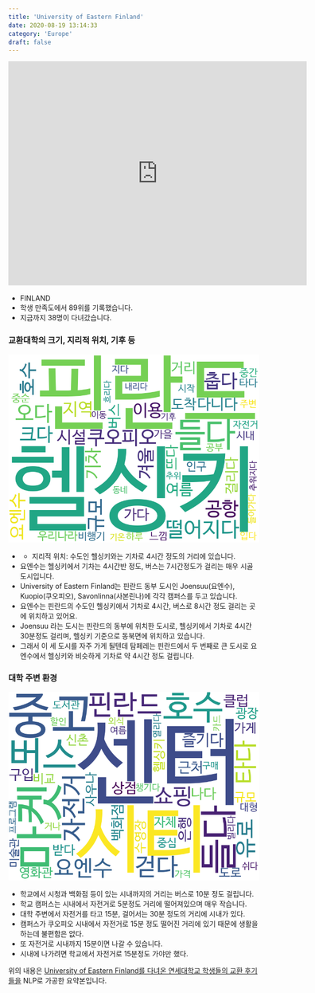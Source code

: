 ```yaml
---
title: 'University of Eastern Finland'
date: 2020-08-19 13:14:33
category: 'Europe'
draft: false
---
```


<iframe
width="600"
height="450"
frameborder="0" style="border:0"
src="https://www.google.com/maps/embed/v1/place?key=AIzaSyC9e1AME-pVmWC4hBpFdu5S4dKzyepa3HQ&q=University+of+Eastern+Finland&center=62.893660100000005,27.6392295&zoom=14" allowfullscreen>
</iframe>


* FINLAND
* 학생 만족도에서 89위를 기록했습니다.
* 지금까지 38명이 다녀갔습니다. 

### 교환대학의 크기, 지리적 위치, 기후 등

![gen_info-WordCloud](../univ_wordclouds_okt/gen_info/FI000013_gen_info_okt.png)

* - 지리적 위치: 수도인 헬싱키와는 기차로 4시간 정도의 거리에 있습니다.
* 요엔수는 헬싱키에서 기차는 4시간반 정도, 버스는 7시간정도가 걸리는 매우 시골 도시입니다.
* University of Eastern Finland는 핀란드 동부 도시인 Joensuu(요엔수), Kuopio(쿠오피오), Savonlinna(사본린나)에 각각 캠퍼스를 두고 있습니다.
* 요엔수는 핀란드의 수도인 헬싱키에서 기차로 4시간, 버스로 8시간 정도 걸리는 곳에 위치하고 있어요.
* Joensuu 라는 도시는 핀란드의 동부에 위치한 도시로, 헬싱키에서 기차로 4시간 30분정도 걸리며, 헬싱키 기준으로 동북면에 위치하고 있습니다.
* 그래서 이 세 도시를 자주 가게 될텐데 탐페레는 핀란드에서 두 번째로 큰 도시로 요엔수에서 헬싱키와 비슷하게 기차로 약 4시간 정도 걸립니다.


### 대학 주변 환경

![env_info-WordCloud](../univ_wordclouds_okt/env_info/FI000013_env_info_okt.png)

* 학교에서 시청과 백화점 등이 있는 시내까지의 거리는 버스로 10분 정도 걸립니다.
* 학교 캠퍼스는 시내에서 자전거로 5분정도 거리에 떨어져있으며 매우 작습니다.
* 대학 주변에서 자전거를 타고 15분, 걸어서는 30분 정도의 거리에 시내가 있다.
* 캠퍼스가 쿠오피오 시내에서 자전거로 15분 정도 떨어진 거리에 있기 때문에 생활을 하는데 불편함은 없다.
* 또 자전거로 시내까지 15분이면 나갈 수 있습니다.
* 시내에 나가려면 학교에서 자전거로 15분정도 가야만 했다.


위의 내용은 [University of Eastern Finland를 다녀온 연세대학교 학생들의 교환 후기들을](http://oia.yonsei.ac.kr/partner/expReport.asp?ucode=FI000013&bgbn=A) NLP로 가공한 요약본입니다. 

